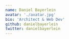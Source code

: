 ```yaml
---
name: Daniel Bayerlein
avatar: './avatar.jpg'
bio: 'Architect & Web Dev'
github: danielbayerlein
twitter: danielbayerlein
---
```

